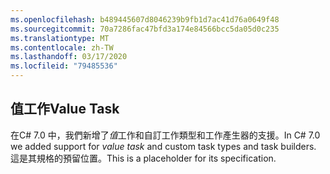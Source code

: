 ```yaml
---
ms.openlocfilehash: b489445607d8046239b9fb1d7ac41d76a0649f48
ms.sourcegitcommit: 70a7286fac47bfd3a174e84566bcc5da05d0c235
ms.translationtype: MT
ms.contentlocale: zh-TW
ms.lasthandoff: 03/17/2020
ms.locfileid: "79485536"
---
```

## <a name="value-task"></a><span data-ttu-id="e0b13-101">值工作</span><span class="sxs-lookup"><span data-stu-id="e0b13-101">Value Task</span></span>

<span data-ttu-id="e0b13-102">在C# 7.0 中，我們新增了*值*工作和自訂工作類型和工作產生器的支援。</span><span class="sxs-lookup"><span data-stu-id="e0b13-102">In C# 7.0 we added support for *value task* and custom task types and task builders.</span></span>  <span data-ttu-id="e0b13-103">這是其規格的預留位置。</span><span class="sxs-lookup"><span data-stu-id="e0b13-103">This is a placeholder for its specification.</span></span>
